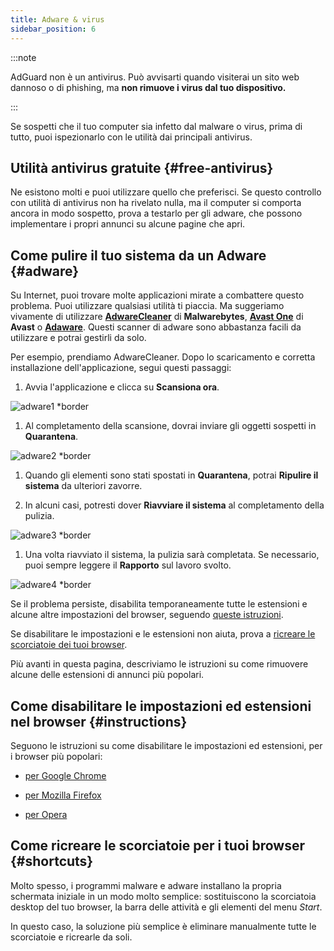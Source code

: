 ```yaml
---
title: Adware & virus
sidebar_position: 6
---
```


:::note

AdGuard non è un antivirus. Può avvisarti quando visiterai un sito web dannoso o di phishing, ma **non rimuove i virus dal tuo dispositivo.**

:::

Se sospetti che il tuo computer sia infetto dal malware o virus, prima di tutto, puoi ispezionarlo con le utilità dai principali antivirus.

## Utilità antivirus gratuite {#free-antivirus}

Ne esistono molti e puoi utilizzare quello che preferisci. Se questo controllo con utilità di antivirus non ha rivelato nulla, ma il computer si comporta ancora in modo sospetto, prova a testarlo per gli adware, che possono implementare i propri annunci su alcune pagine che apri.

## Come pulire il tuo sistema da un Adware {#adware}

Su Internet, puoi trovare molte applicazioni mirate a combattere questo problema. Puoi utilizzare qualsiasi utilità ti piaccia. Ma suggeriamo vivamente di utilizzare **[AdwareCleaner](https://www.malwarebytes.com/adwcleaner)** di **Malwarebytes**, **[Avast One](https://www.avast.com/c-adware-removal-tool)** di **Avast** o **[Adaware](https://www.adaware.com)**. Questi scanner di adware sono abbastanza facili da utilizzare e potrai gestirli da solo.

Per esempio, prendiamo AdwareCleaner. Dopo lo scaricamento e corretta installazione dell'applicazione, segui questi passaggi:

1. Avvia l'applicazione e clicca su **Scansiona ora**.

![adware1 *border](https://cdn.adtidy.org/content/Kb/ad_blocker/guides/adware1.png)

1. Al completamento della scansione, dovrai inviare gli oggetti sospetti in **Quarantena**.

![adware2 *border](https://cdn.adtidy.org/content/Kb/ad_blocker/guides/adware2.png)

1. Quando gli elementi sono stati spostati in **Quarantena**, potrai **Ripulire il sistema** da ulteriori zavorre.

1. In alcuni casi, potresti dover **Riavviare il sistema** al completamento della pulizia.

![adware3 *border](https://cdn.adtidy.org/content/Kb/ad_blocker/guides/adware3.png)

1. Una volta riavviato il sistema, la pulizia sarà completata. Se necessario, puoi sempre leggere il **Rapporto** sul lavoro svolto.

![adware4 *border](https://cdn.adtidy.org/content/Kb/ad_blocker/guides/adware4.png)

Se il problema persiste, disabilita temporaneamente tutte le estensioni e alcune altre impostazioni del browser, seguendo [queste istruzioni](#instructions).

Se disabilitare le impostazioni e le estensioni non aiuta, prova a [ricreare le scorciatoie dei tuoi browser](#shortcuts).

Più avanti in questa pagina, descriviamo le istruzioni su come rimuovere alcune delle estensioni di annunci più popolari.

## Come disabilitare le impostazioni ed estensioni nel browser {#instructions}

Seguono le istruzioni su come disabilitare le impostazioni ed estensioni, per i browser più popolari:

- [per Google Chrome](https://support.google.com/chrome/answer/187443?hl=en)

- [per Mozilla Firefox](https://support.mozilla.org/en-US/kb/disable-or-remove-add-ons)

- [per Opera](https://help.opera.com/en/latest/customization/#extensions)

## Come ricreare le scorciatoie per i tuoi browser {#shortcuts}

Molto spesso, i programmi malware e adware installano la propria schermata iniziale in un modo molto semplice: sostituiscono la scorciatoia desktop del tuo browser, la barra delle attività e gli elementi del menu *Start*.

In questo caso, la soluzione più semplice è eliminare manualmente tutte le scorciatoie e ricrearle da soli.
